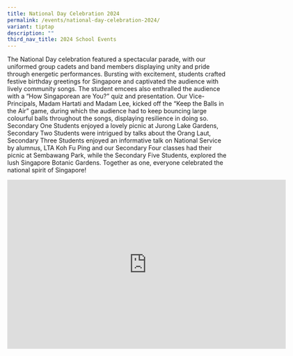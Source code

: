 ```yaml
---
title: National Day Celebration 2024
permalink: /events/national-day-celebration-2024/
variant: tiptap
description: ""
third_nav_title: 2024 School Events
---
```

<p>The National Day celebration featured a spectacular parade, with our uniformed
group cadets and band members displaying unity and pride through energetic
performances. Bursting with excitement, students crafted festive birthday
greetings for Singapore and captivated the audience with lively community
songs. The student emcees also enthralled the audience with a “How Singaporean
are You?” quiz and presentation. Our Vice-Principals, Madam Hartati and
Madam Lee, kicked off the “Keep the Balls in the Air” game, during which
the audience had to keep bouncing large colourful balls throughout the
songs, displaying resilience in doing so. Secondary One Students enjoyed
a lovely picnic at Jurong Lake Gardens, Secondary Two Students were intrigued
by talks about the Orang Laut, Secondary Three Students enjoyed an informative
talk on National Service by alumnus, LTA Koh Fu Ping and our Secondary
Four classes had their picnic at Sembawang Park, while the Secondary Five
Students, explored the lush Singapore Botanic Gardens. Together as one,
everyone celebrated the national spirit of Singapore!</p>
<p></p>
<p></p>
<div class="iframe-wrapper">
<iframe height="389" width="640" allowfullscreen="true" frameborder="0" src="https://docs.google.com/presentation/d/1tgAK-NdD3YzFz5s_6Lpvc9XXiHUYHvpi/embed?start=true&amp;loop=true&amp;delayms=3000"></iframe>
</div>
<p></p>
<p></p>